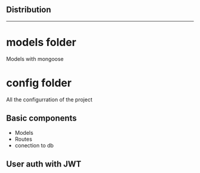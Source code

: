 ## Distribution 
_______________
# models folder 
Models with mongoose 

# config folder 
All the configurration of the project 


## Basic components 
- Models 
- Routes 
- conection to db 

## User auth with JWT 
